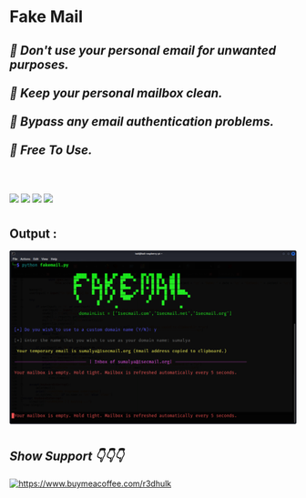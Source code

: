 <h1><b> Fake Mail </b></h1>
<h2><i>🔴 Don't use your personal email for unwanted purposes. <br></br>
🔴 Keep your personal mailbox clean. <br></br>
🔴 Bypass any email authentication problems. <br></br>
🔴 Free To Use.<br></br>
</h2></i>

#

<img src="https://img.shields.io/badge/Used Python 3.10.5- red"> <img src="https://img.shields.io/badge/FakeMail-green"> <img src="https://img.shields.io/badge/Download-Now-green"> <img src="https://img.shields.io/badge/Licence-MIT-yellowgreen">

#
## Output :
![](fakemail.jpg)

#
<h2><b><i> Show Support 👇👇👇</b></i> </h2>
<a href="https://www.buymeacoffee.com/r3dhulk"> <img align="center" src="https://cdn.buymeacoffee.com/buttons/v2/default-yellow.png" height="50" width="210" alt="https://www.buymeacoffee.com/r3dhulk" /></a><br><br>

#
